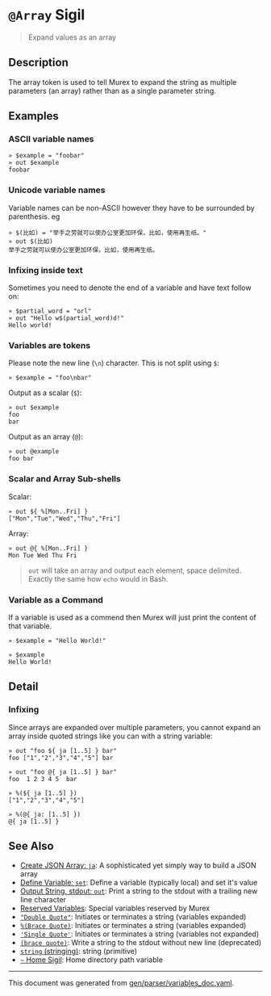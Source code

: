 # `@Array` Sigil

> Expand values as an array

## Description

The array token is used to tell Murex to expand the string as multiple
parameters (an array) rather than as a single parameter string.



## Examples

### ASCII variable names

```
» $example = "foobar"
» out $example
foobar
```

### Unicode variable names

Variable names can be non-ASCII however they have to be surrounded by
parenthesis. eg

```
» $(比如) = "举手之劳就可以使办公室更加环保，比如，使用再生纸。"
» out $(比如)
举手之劳就可以使办公室更加环保，比如，使用再生纸。
```

### Infixing inside text

Sometimes you need to denote the end of a variable and have text follow on:

```
» $partial_word = "orl"
» out "Hello w$(partial_word)d!"
Hello world!
```

### Variables are tokens

Please note the new line (`\n`) character. This is not split using `$`:

```
» $example = "foo\nbar"
```

Output as a scalar (`$`):

```
» out $example
foo
bar
```

Output as an array (`@`):

```
» out @example
foo bar
```

### Scalar and Array Sub-shells

Scalar:

```
» out ${ %[Mon..Fri] }
["Mon","Tue","Wed","Thu","Fri"]
```

Array:

```
» out @{ %[Mon..Fri] }
Mon Tue Wed Thu Fri
```

> `out` will take an array and output each element, space delimited. Exactly
> the same how `echo` would in Bash.

### Variable as a Command

If a variable is used as a commend then Murex will just print the content of
that variable.

```
» $example = "Hello World!"

» $example
Hello World!
```

## Detail

### Infixing
Since arrays are expanded over multiple parameters, you cannot expand an array
inside quoted strings like you can with a string variable:

```
» out "foo ${ ja [1..5] } bar"
foo ["1","2","3","4","5"] bar

» out "foo @{ ja [1..5] } bar"
foo  1 2 3 4 5  bar

» %(${ ja [1..5] })
["1","2","3","4","5"]   

» %(@{ ja: [1..5] })
@{ ja [1..5] } 
```

## See Also

* [Create JSON Array: `ja`](../commands/ja.md):
  A sophisticated yet simply way to build a JSON array
* [Define Variable: `set`](../commands/set.md):
  Define a variable (typically local) and set it's value
* [Output String, stdout: `out`](../commands/out.md):
  Print a string to the stdout with a trailing new line character
* [Reserved Variables](../user-guide/reserved-vars.md):
  Special variables reserved by Murex
* [`"Double Quote"`](../parser/double-quote.md):
  Initiates or terminates a string (variables expanded)
* [`%(Brace Quote)`](../parser/brace-quote.md):
  Initiates or terminates a string (variables expanded)
* [`'Single Quote'`](../parser/single-quote.md):
  Initiates or terminates a string (variables not expanded)
* [`(brace quote)`](../parser/brace-quote-func.md):
  Write a string to the stdout without new line (deprecated)
* [`string` (stringing)](../types/str.md):
  string (primitive)
* [`~` Home Sigil](../parser/tilde.md):
  Home directory path variable

<hr/>

This document was generated from [gen/parser/variables_doc.yaml](https://github.com/lmorg/murex/blob/master/gen/parser/variables_doc.yaml).
